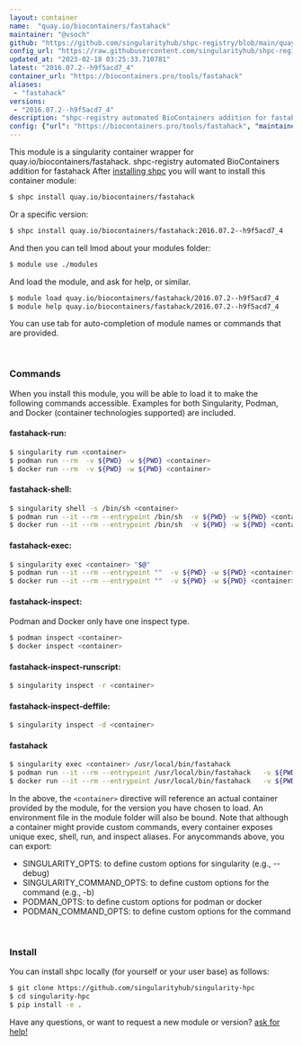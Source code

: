 ```yaml
---
layout: container
name:  "quay.io/biocontainers/fastahack"
maintainer: "@vsoch"
github: "https://github.com/singularityhub/shpc-registry/blob/main/quay.io/biocontainers/fastahack/container.yaml"
config_url: "https://raw.githubusercontent.com/singularityhub/shpc-registry/main/quay.io/biocontainers/fastahack/container.yaml"
updated_at: "2023-02-18 03:25:33.710781"
latest: "2016.07.2--h9f5acd7_4"
container_url: "https://biocontainers.pro/tools/fastahack"
aliases:
 - "fastahack"
versions:
 - "2016.07.2--h9f5acd7_4"
description: "shpc-registry automated BioContainers addition for fastahack"
config: {"url": "https://biocontainers.pro/tools/fastahack", "maintainer": "@vsoch", "description": "shpc-registry automated BioContainers addition for fastahack", "latest": {"2016.07.2--h9f5acd7_4": "sha256:5fad12f37ddef35fe586482c52c534ae4f15c56a5f930e360303c49cb6d15794"}, "tags": {"2016.07.2--h9f5acd7_4": "sha256:5fad12f37ddef35fe586482c52c534ae4f15c56a5f930e360303c49cb6d15794"}, "docker": "quay.io/biocontainers/fastahack", "aliases": {"fastahack": "/usr/local/bin/fastahack"}}
---
```


This module is a singularity container wrapper for quay.io/biocontainers/fastahack.
shpc-registry automated BioContainers addition for fastahack
After [installing shpc](#install) you will want to install this container module:


```bash
$ shpc install quay.io/biocontainers/fastahack
```

Or a specific version:

```bash
$ shpc install quay.io/biocontainers/fastahack:2016.07.2--h9f5acd7_4
```

And then you can tell lmod about your modules folder:

```bash
$ module use ./modules
```

And load the module, and ask for help, or similar.

```bash
$ module load quay.io/biocontainers/fastahack/2016.07.2--h9f5acd7_4
$ module help quay.io/biocontainers/fastahack/2016.07.2--h9f5acd7_4
```

You can use tab for auto-completion of module names or commands that are provided.

<br>

### Commands

When you install this module, you will be able to load it to make the following commands accessible.
Examples for both Singularity, Podman, and Docker (container technologies supported) are included.

#### fastahack-run:

```bash
$ singularity run <container>
$ podman run --rm  -v ${PWD} -w ${PWD} <container>
$ docker run --rm  -v ${PWD} -w ${PWD} <container>
```

#### fastahack-shell:

```bash
$ singularity shell -s /bin/sh <container>
$ podman run --it --rm --entrypoint /bin/sh  -v ${PWD} -w ${PWD} <container>
$ docker run --it --rm --entrypoint /bin/sh  -v ${PWD} -w ${PWD} <container>
```

#### fastahack-exec:

```bash
$ singularity exec <container> "$@"
$ podman run --it --rm --entrypoint ""  -v ${PWD} -w ${PWD} <container> "$@"
$ docker run --it --rm --entrypoint ""  -v ${PWD} -w ${PWD} <container> "$@"
```

#### fastahack-inspect:

Podman and Docker only have one inspect type.

```bash
$ podman inspect <container>
$ docker inspect <container>
```

#### fastahack-inspect-runscript:

```bash
$ singularity inspect -r <container>
```

#### fastahack-inspect-deffile:

```bash
$ singularity inspect -d <container>
```


#### fastahack

```bash
$ singularity exec <container> /usr/local/bin/fastahack
$ podman run --it --rm --entrypoint /usr/local/bin/fastahack   -v ${PWD} -w ${PWD} <container> -c " $@"
$ docker run --it --rm --entrypoint /usr/local/bin/fastahack   -v ${PWD} -w ${PWD} <container> -c " $@"
```



In the above, the `<container>` directive will reference an actual container provided
by the module, for the version you have chosen to load. An environment file in the
module folder will also be bound. Note that although a container
might provide custom commands, every container exposes unique exec, shell, run, and
inspect aliases. For anycommands above, you can export:

 - SINGULARITY_OPTS: to define custom options for singularity (e.g., --debug)
 - SINGULARITY_COMMAND_OPTS: to define custom options for the command (e.g., -b)
 - PODMAN_OPTS: to define custom options for podman or docker
 - PODMAN_COMMAND_OPTS: to define custom options for the command

<br>

### Install

You can install shpc locally (for yourself or your user base) as follows:

```bash
$ git clone https://github.com/singularityhub/singularity-hpc
$ cd singularity-hpc
$ pip install -e .
```

Have any questions, or want to request a new module or version? [ask for help!](https://github.com/singularityhub/singularity-hpc/issues)